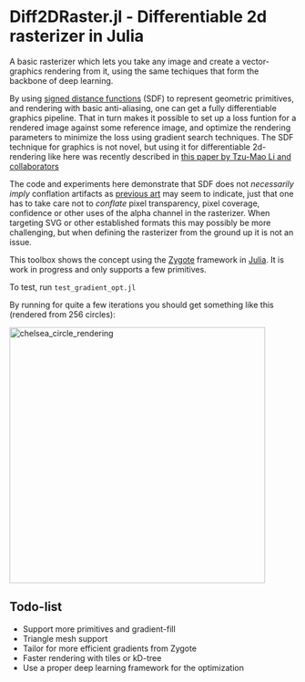 # Diff2DRaster.jl - Differentiable 2d rasterizer in Julia

A basic rasterizer which lets you take any image and create a vector-graphics rendering from it, using the same techiques that form the backbone of deep learning.

By using [signed distance functions](https://en.wikipedia.org/wiki/Signed_distance_function) (SDF) to represent geometric primitives, and rendering with basic anti-aliasing, one can get a fully differentiable graphics pipeline. That in turn makes it possible to set up a loss funtion for a rendered image against some reference image, and optimize the rendering parameters to minimize the loss using gradient search techniques. The SDF technique for graphics is not novel, but using it for differentiable 2d-rendering like here was recently described in [this paper by Tzu-Mao Li and collaborators](https://people.csail.mit.edu/tzumao/diffvg/diffvg.pdf) 

The code and experiments here demonstrate that SDF does not _necessarily imply_ conflation artifacts as [previous art](https://people.csail.mit.edu/tzumao/diffvg/diffvg.pdf) may seem to indicate, just that one has to take care not to _conflate_ pixel transparency, pixel coverage, confidence or other uses of the alpha channel in the rasterizer. When targeting SVG or other established formats this may possibly be more challenging, but when defining the rasterizer from the ground up it is not an issue.

This toolbox shows the concept using the [Zygote](https://github.com/FluxML/Zygote.jl) framework in [Julia](https://julialang.org). It is work in progress and only supports a few primitives.

To test, run `test_gradient_opt.jl`

By running for quite a few iterations you should get something like this (rendered from 256 circles):

<img width="449" alt="chelsea_circle_rendering" src="https://user-images.githubusercontent.com/8590187/146675817-8fd2c76a-5f85-4575-b3f2-12742e2cd54d.png">


## Todo-list

* Support more primitives and gradient-fill
* Triangle mesh support
* Tailor for more efficient gradients from Zygote 
* Faster rendering with tiles or kD-tree
* Use a proper deep learning framework for the optimization

